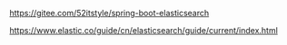 https://gitee.com/52itstyle/spring-boot-elasticsearch

https://www.elastic.co/guide/cn/elasticsearch/guide/current/index.html